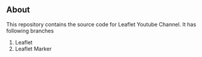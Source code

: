 ## About
This repository contains the source code for Leaflet Youtube Channel. It has following branches

1. Leaflet
2. Leaflet Marker